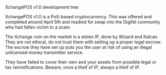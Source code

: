 
XchangePOS v1.0 development tree

XchangePOS v1.0 is a PoS-based cryptocurrency.  This was offered and completed around April 5th and readied for swap into the Digifel community who had fallen victim to a scam.

The Xchange coin on the market is a stolen IP, done by Wizard and Kalcan.  They are not ethical, do not trust them with setting up a proper legal escrow.  The escrow they have set up puts you the user at risk of using an illegal unlicensed money transmitter service.  

They have failed to cover their own and your assets from possible legal or tax rammifications.  Beware, once a theif of IP, always a theif of IP.
